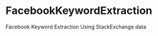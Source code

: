 FacebookKeywordExtraction
=========================

Facebook Keyword Extraction Using StackExchange data
